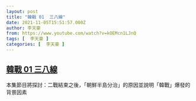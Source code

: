 ```yaml
---
layout: post
title: "韓戰 01  三八線"
date: 2021-11-05T15:51:57.000Z
author: 李天豪
from: https://www.youtube.com/watch?v=kOEMcn1LJnQ
tags: [  李天豪 ]
categories: [  李天豪 ]
---
```

<!--1636127517000-->
[韓戰 01  三八線](https://www.youtube.com/watch?v=kOEMcn1LJnQ)
------

<div>
本集節目將探討：二戰結束之後，「朝鮮半島分治」的原因並說明「韓戰」爆發的背景因素
</div>
